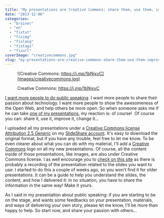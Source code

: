 ```yaml
---
title: "My presentations are Creative Commons: share them, use them, improve them..."
date: "2013-12-06"
categories: 
  - "brainer"
  - "en"
  - "fixtxt"
  - "fiximg"
  - "fixlang"
  - "fixtags"
  - "fixurl"
coverImage: "creativecommons.jpg"
slug: "my-presentations-are-creative-commons-share-them-use-them-improve-them"
---
```


<figure>

![Creative Commons: https://j.mp/1bNjxvC](images/creativecommons.jpg)

<figcaption>

Creative Commons: https://j.mp/1bNjxvC

</figcaption>

</figure>

[I want more people to do public speaking](https://fred.dev/public-speaking-at-social-media-breakfast-montreal/ "Public speaking at Social Media Breakfast Montréal"). I want more people to share their passion about technology. I want more people to show the awesomeness of the Open Web, and help others be more open. So when someone asks me if he can take [one of my presentations](https://www.slideshare.net/fredericharper), my reaction is: of course!  Of course you can: share it, use it, improve it, change it...

I uploaded all my presentations under a [Creative Commons license Attribution 2.5 Generic](https://creativecommons.org/licenses/by/2.5/) on my [SlideShare account](https://www.slideshare.net/fredericharper). It's easy to download the original format, but if you have any trouble, feel free to let me know. To be even clearer about what you can do with my material, I'll add a [Creative Commons](https://creativecommons.org/) logo on all my new presentations. Of course, all the content inside of those presentations, like images, are also under Creative Commons license. I as well encourage you to [check on this site](http://fred.dev/tag/presentation/) as there is probably a recording of the presentation related to the slides you want to use: I started to do this a couple of weeks ago, so you won't find it for older presentations. It can be a guide to help you understand the slides, the content, and how I delivered it: in no situation, you have to share the information in the same way! Make it yours.

As I said in my presentation about public speaking: if you are starting to be on the stage, and wants some feedbacks on your presentation, materials, and ways of delivering your own story, please let me know, I'll be more than happy to help. So start now, and share your passion with others...
